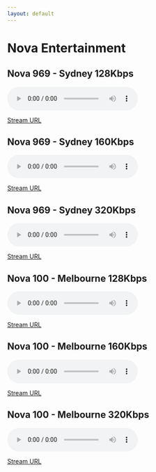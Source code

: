 ```yaml
---
layout: default
---
```


# Nova Entertainment

## Nova 969 - Sydney 128Kbps

<!--Simplest syntax-->
<audio src="https://playerservices.streamtheworld.com/api/livestream-redirect/NOVA_969_AAC128_SC" type="audio/mpeg" controls>
  I'm sorry. You're browser doesn't support HTML5 <code>audio</code>.
</audio>

[Stream URL](https://playerservices.streamtheworld.com/api/livestream-redirect/NOVA_969_AAC128_SC)

## Nova 969 - Sydney 160Kbps

<!--Simplest syntax-->
<audio src="https://playerservices.streamtheworld.com/api/livestream-redirect/NOVA_969_AAC160_SC" type="audio/mpeg" controls>
  I'm sorry. You're browser doesn't support HTML5 <code>audio</code>.
</audio>

[Stream URL](https://playerservices.streamtheworld.com/api/livestream-redirect/NOVA_969_AAC160_SC)

## Nova 969 - Sydney 320Kbps

<!--Simplest syntax-->
<audio src="https://playerservices.streamtheworld.com/api/livestream-redirect/NOVA_969_AAC320_SC" type="audio/mpeg" controls>
  I'm sorry. You're browser doesn't support HTML5 <code>audio</code>.
</audio>

[Stream URL](https://playerservices.streamtheworld.com/api/livestream-redirect/NOVA_969_AAC320_SC)

## Nova 100 - Melbourne 128Kbps

<!--Simplest syntax-->
<audio src="https://playerservices.streamtheworld.com/api/livestream-redirect/NOVA_100_AAC128_SC" type="audio/mpeg" controls>
  I'm sorry. You're browser doesn't support HTML5 <code>audio</code>.
</audio>

[Stream URL](https://playerservices.streamtheworld.com/api/livestream-redirect/NOVA_100_AAC128_SC)

## Nova 100 - Melbourne 160Kbps

<!--Simplest syntax-->
<audio src="https://playerservices.streamtheworld.com/api/livestream-redirect/NOVA_100_AAC160_SC" type="audio/mpeg" controls>
  I'm sorry. You're browser doesn't support HTML5 <code>audio</code>.
</audio>

[Stream URL](https://playerservices.streamtheworld.com/api/livestream-redirect/NOVA_100_AAC160_SC)

## Nova 100 - Melbourne 320Kbps

<!--Simplest syntax-->
<audio src="https://playerservices.streamtheworld.com/api/livestream-redirect/NOVA_100_AAC320_SC" type="audio/mpeg" controls>
  I'm sorry. You're browser doesn't support HTML5 <code>audio</code>.
</audio>

[Stream URL](https://playerservices.streamtheworld.com/api/livestream-redirect/NOVA_100_AAC320_SC)

